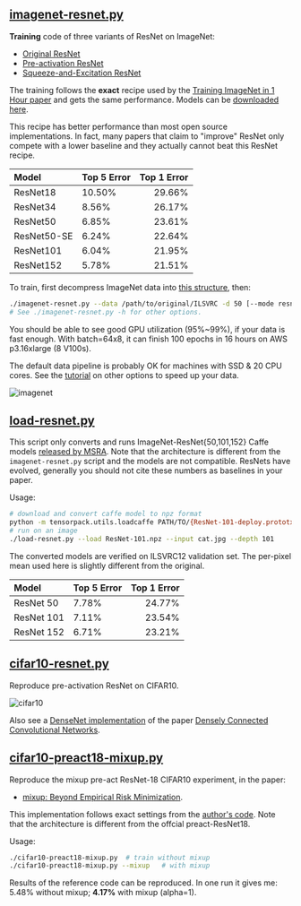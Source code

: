
## [imagenet-resnet.py](imagenet-resnet.py)

__Training__ code of three variants of ResNet on ImageNet:

* [Original ResNet](https://arxiv.org/abs/1512.03385)
* [Pre-activation ResNet](https://arxiv.org/abs/1603.05027)
* [Squeeze-and-Excitation ResNet](https://arxiv.org/abs/1709.01507)

The training follows the __exact__ recipe used by the [Training ImageNet in 1 Hour paper](https://arxiv.org/abs/1706.02677)
and gets the same performance.
Models can be [downloaded here](http://models.tensorpack.com/ResNet/).

This recipe has better performance than most open source implementations.
In fact, many papers that claim to "improve" ResNet only compete with a lower
baseline and they actually cannot beat this ResNet recipe.

| Model              | Top 5 Error | Top 1 Error |
|:-------------------|-------------|------------:|
| ResNet18           |     10.50%  |      29.66% |
| ResNet34  		 |     8.56%   |      26.17% |
| ResNet50           |     6.85%   |      23.61% |
| ResNet50-SE       |     6.24%   |      22.64% |
| ResNet101         |     6.04%   |      21.95% |
| ResNet152         |     5.78%   |      21.51% |

To train, first decompress ImageNet data into [this structure](http://tensorpack.readthedocs.io/en/latest/modules/dataflow.dataset.html#tensorpack.dataflow.dataset.ILSVRC12), then:
```bash
./imagenet-resnet.py --data /path/to/original/ILSVRC -d 50 [--mode resnet/preact/se]
# See ./imagenet-resnet.py -h for other options.
```

You should be able to see good GPU utilization (95%~99%), if your data is fast enough.
With batch=64x8, it can finish 100 epochs in 16 hours on AWS p3.16xlarge (8 V100s).

The default data pipeline is probably OK for machines with SSD & 20 CPU cores.
See the [tutorial](http://tensorpack.readthedocs.io/en/latest/tutorial/efficient-dataflow.html) on other options to speed up your data.

![imagenet](imagenet-resnet.png)

## [load-resnet.py](load-resnet.py)

This script only converts and runs ImageNet-ResNet{50,101,152} Caffe models [released by MSRA](https://github.com/KaimingHe/deep-residual-networks).
Note that the architecture is different from the `imagenet-resnet.py` script and the models are not compatible.
ResNets have evolved, generally you should not cite these numbers as baselines in your paper.

Usage:
```bash
# download and convert caffe model to npz format
python -m tensorpack.utils.loadcaffe PATH/TO/{ResNet-101-deploy.prototxt,ResNet-101-model.caffemodel} ResNet101.npz
# run on an image
./load-resnet.py --load ResNet-101.npz --input cat.jpg --depth 101
```

The converted models are verified on ILSVRC12 validation set.
The per-pixel mean used here is slightly different from the original.

| Model              | Top 5 Error | Top 1 Error |
|:-------------------|-------------|------------:|
| ResNet 50          |      7.78%  |      24.77% |
| ResNet 101         |      7.11%  |      23.54% |
| ResNet 152         |      6.71%  |      23.21% |

## [cifar10-resnet.py](cifar10-resnet.py)

Reproduce pre-activation ResNet on CIFAR10.

![cifar10](cifar10-resnet.png)

Also see a [DenseNet implementation](https://github.com/YixuanLi/densenet-tensorflow) of the paper [Densely Connected Convolutional Networks](https://arxiv.org/abs/1608.06993).


## [cifar10-preact18-mixup.py](cifar10-preact18-mixup.py)

Reproduce the mixup pre-act ResNet-18 CIFAR10 experiment, in the paper:

* [mixup: Beyond Empirical Risk Minimization](https://arxiv.org/abs/1710.09412).

This implementation follows exact settings from the [author's code](https://github.com/hongyi-zhang/mixup).
Note that the architecture is different from the offcial preact-ResNet18.

Usage:
```bash
./cifar10-preact18-mixup.py  # train without mixup
./cifar10-preact18-mixup.py --mixup   # with mixup
```

Results of the reference code can be reproduced.
In one run it gives me: 5.48% without mixup; __4.17%__ with mixup (alpha=1).
